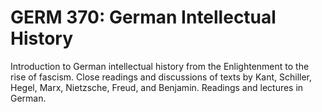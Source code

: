 # GERM 370: German Intellectual History

Introduction to German intellectual history from the Enlightenment to the rise of fascism. Close readings and discussions of texts by Kant, Schiller, Hegel, Marx, Nietzsche, Freud, and Benjamin. Readings and lectures in German.